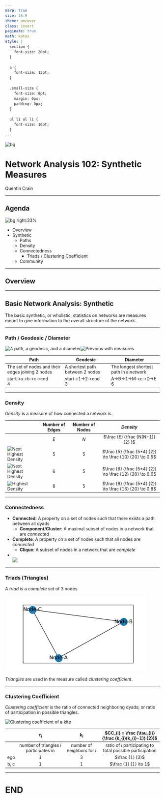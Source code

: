 ```yaml
---
marp: true
size: 16:9
theme: uncover
class: invert
paginate: true
math: katex
style: |
  section {
    font-size: 20pt;
  }

  a {
    font-size: 13pt;
  }

  .small-size {
    font-size: 8pt;
    margin: 0px;
    padding: 0px;
  }

  ul li ul li {
    font-size: 16pt;
  }
---
```


![bg](images/net-bg.png)

# Network Analysis 102: Synthetic Measures

Quentin Crain

---

## Agenda

![bg right:33%](images/net-bg-2.png)

- Overview
- Synthetic
  - Paths
  - Density
  - Connectedness
    - Triads / Clustering Coefficient
  - Community
  

---

## Overview


---

## Basic Network Analysis: Synthetic

The basic synthetic, or wholistic, statistics on networks are measures meant to give information to the overall structure of the network.

---

### Path / Geodesic / Diameter

<img alt="A path, a geodesic, and a diameter" src="images/net-path-types.png" /><img alt="Previous with measures" src="images/net-distance-deneccdia.png" />

|Path|Geodesic|Diameter|
|---|---|---|
|The set of nodes and their edges joining 2 nodes|A shortest path between 2 nodes|The longest shortest path in a network|
|start->a->b->c->end<br/>4|start->1->2->end<br/>3|A->B->1->M->c->D->E<br/>6|

---

### Density

*Density* is a measure of how connected a network is.

||Number of Edges|Number of Nodes|$Density$|
|---|:---:|:---:|:---:|
||$E$|$N$|$\frac {E} {\frac {N(N-1)} {2} }$|
|<img alt="Next Highest Density" src="images/net-ego-abcd-ab-density.png" height="128"/>|$5$|$5$|$\frac {5} {\frac {5*4} {2}} \to \frac {10} {20} \to 0.5$|
|<img alt="Next Highest Density" src="images/net-ego-abcd-ab-cd-density.png" height="128"/>|$6$|$5$|$\frac {6} {\frac {5*4} {2}} \to \frac {12} {20} \to 0.6$|
|<img alt="Highest Density" src="images/net-ego-abcd-connected-density.png" height="128"/>|$8$|$5$|$\frac {8} {\frac {5*4} {2}} \to \frac {16} {20} \to 0.8$|

---

### Connectedness

* **Connected**: A property on a set of nodes such that there exists a path between all dyads
  * **Component**/**Cluster**: A maximal subset of nodes in a network that are *connected*
* **Complete**: A property on a set of nodes such that all nodes are *connected*
  * **Clique**: A subset of nodes in a network that are *complete*
* <br/><img src="images/net-connectedness.png">

---

### Triads (Triangles)

A *triad* is a *complete* set of 3 nodes.

![Triangle](images/net-clique-abc.png)

*Triangles* are used in the measure called *clustering coefficient*.

---

### Clustering Coefficient

*Clustering coefficient* is the ratio of connected neighboring dyads;
or ratio of participation in possible triangles.

![Clustering coefficient of a kite](images/net-ego-abc-bc-clustering.png)

||$\tau_{i}$|$k_{i}$|$CC_{i} = \frac {\tau_{i}} {\frac {k_{i}(k_{i}-1)} {2}}$|
|:---:|:---:|:---:|:---:|
||number of triangles $i$ participates in|number of neighbors for $i$|ratio of $i$ participating to total possible participation|
|$\text {ego}$|$1$|$3$|$\frac {1} {3}$|
|$\text {b, c}$|$1$|$1$|$\frac {1} {1} \to 1$|

---

# END
